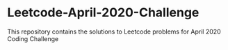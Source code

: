 # Leetcode-April-2020-Challenge
This repository contains the solutions to Leetcode problems for April 2020 Coding Challenge
